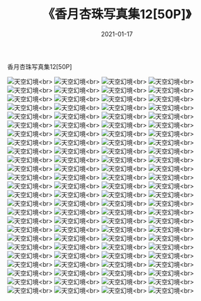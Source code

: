 ﻿---
layout: post
title: 《香月杏珠写真集12[50P]》
date: 2021-01-17
img: http://photo.orgx.cf/性感/2021/香月杏珠写真集12[50P]/000.jpg
tags: [美女,性感,泳衣]
---

香月杏珠写真集12[50P]



![天空幻境](http://photo.orgx.cf/性感/2021/香月杏珠写真集12[50P]/001.jpg''天空幻境'')<br>
![天空幻境](http://photo.orgx.cf/性感/2021/香月杏珠写真集12[50P]/002.jpg''天空幻境'')<br>
![天空幻境](http://photo.orgx.cf/性感/2021/香月杏珠写真集12[50P]/003.jpg''天空幻境'')<br>
![天空幻境](http://photo.orgx.cf/性感/2021/香月杏珠写真集12[50P]/004.jpg''天空幻境'')<br>
![天空幻境](http://photo.orgx.cf/性感/2021/香月杏珠写真集12[50P]/005.jpg''天空幻境'')<br>
![天空幻境](http://photo.orgx.cf/性感/2021/香月杏珠写真集12[50P]/006.jpg''天空幻境'')<br>
![天空幻境](http://photo.orgx.cf/性感/2021/香月杏珠写真集12[50P]/007.jpg''天空幻境'')<br>
![天空幻境](http://photo.orgx.cf/性感/2021/香月杏珠写真集12[50P]/008.jpg''天空幻境'')<br>
![天空幻境](http://photo.orgx.cf/性感/2021/香月杏珠写真集12[50P]/009.jpg''天空幻境'')<br>
![天空幻境](http://photo.orgx.cf/性感/2021/香月杏珠写真集12[50P]/010.jpg''天空幻境'')<br>
![天空幻境](http://photo.orgx.cf/性感/2021/香月杏珠写真集12[50P]/011.jpg''天空幻境'')<br>
![天空幻境](http://photo.orgx.cf/性感/2021/香月杏珠写真集12[50P]/012.jpg''天空幻境'')<br>
![天空幻境](http://photo.orgx.cf/性感/2021/香月杏珠写真集12[50P]/013.jpg''天空幻境'')<br>
![天空幻境](http://photo.orgx.cf/性感/2021/香月杏珠写真集12[50P]/014.jpg''天空幻境'')<br>
![天空幻境](http://photo.orgx.cf/性感/2021/香月杏珠写真集12[50P]/015.jpg''天空幻境'')<br>
![天空幻境](http://photo.orgx.cf/性感/2021/香月杏珠写真集12[50P]/016.jpg''天空幻境'')<br>
![天空幻境](http://photo.orgx.cf/性感/2021/香月杏珠写真集12[50P]/017.jpg''天空幻境'')<br>
![天空幻境](http://photo.orgx.cf/性感/2021/香月杏珠写真集12[50P]/018.jpg''天空幻境'')<br>
![天空幻境](http://photo.orgx.cf/性感/2021/香月杏珠写真集12[50P]/019.jpg''天空幻境'')<br>
![天空幻境](http://photo.orgx.cf/性感/2021/香月杏珠写真集12[50P]/020.jpg''天空幻境'')<br>
![天空幻境](http://photo.orgx.cf/性感/2021/香月杏珠写真集12[50P]/021.jpg''天空幻境'')<br>
![天空幻境](http://photo.orgx.cf/性感/2021/香月杏珠写真集12[50P]/022.jpg''天空幻境'')<br>
![天空幻境](http://photo.orgx.cf/性感/2021/香月杏珠写真集12[50P]/023.jpg''天空幻境'')<br>
![天空幻境](http://photo.orgx.cf/性感/2021/香月杏珠写真集12[50P]/024.jpg''天空幻境'')<br>
![天空幻境](http://photo.orgx.cf/性感/2021/香月杏珠写真集12[50P]/025.jpg''天空幻境'')<br>
![天空幻境](http://photo.orgx.cf/性感/2021/香月杏珠写真集12[50P]/026.jpg''天空幻境'')<br>
![天空幻境](http://photo.orgx.cf/性感/2021/香月杏珠写真集12[50P]/027.jpg''天空幻境'')<br>
![天空幻境](http://photo.orgx.cf/性感/2021/香月杏珠写真集12[50P]/028.jpg''天空幻境'')<br>
![天空幻境](http://photo.orgx.cf/性感/2021/香月杏珠写真集12[50P]/029.jpg''天空幻境'')<br>
![天空幻境](http://photo.orgx.cf/性感/2021/香月杏珠写真集12[50P]/030.jpg''天空幻境'')<br>
![天空幻境](http://photo.orgx.cf/性感/2021/香月杏珠写真集12[50P]/031.jpg''天空幻境'')<br>
![天空幻境](http://photo.orgx.cf/性感/2021/香月杏珠写真集12[50P]/032.jpg''天空幻境'')<br>
![天空幻境](http://photo.orgx.cf/性感/2021/香月杏珠写真集12[50P]/033.jpg''天空幻境'')<br>
![天空幻境](http://photo.orgx.cf/性感/2021/香月杏珠写真集12[50P]/034.jpg''天空幻境'')<br>
![天空幻境](http://photo.orgx.cf/性感/2021/香月杏珠写真集12[50P]/035.jpg''天空幻境'')<br>
![天空幻境](http://photo.orgx.cf/性感/2021/香月杏珠写真集12[50P]/036.jpg''天空幻境'')<br>
![天空幻境](http://photo.orgx.cf/性感/2021/香月杏珠写真集12[50P]/037.jpg''天空幻境'')<br>
![天空幻境](http://photo.orgx.cf/性感/2021/香月杏珠写真集12[50P]/038.jpg''天空幻境'')<br>
![天空幻境](http://photo.orgx.cf/性感/2021/香月杏珠写真集12[50P]/039.jpg''天空幻境'')<br>
![天空幻境](http://photo.orgx.cf/性感/2021/香月杏珠写真集12[50P]/040.jpg''天空幻境'')<br>
![天空幻境](http://photo.orgx.cf/性感/2021/香月杏珠写真集12[50P]/041.jpg''天空幻境'')<br>
![天空幻境](http://photo.orgx.cf/性感/2021/香月杏珠写真集12[50P]/042.jpg''天空幻境'')<br>
![天空幻境](http://photo.orgx.cf/性感/2021/香月杏珠写真集12[50P]/043.jpg''天空幻境'')<br>
![天空幻境](http://photo.orgx.cf/性感/2021/香月杏珠写真集12[50P]/044.jpg''天空幻境'')<br>
![天空幻境](http://photo.orgx.cf/性感/2021/香月杏珠写真集12[50P]/045.jpg''天空幻境'')<br>
![天空幻境](http://photo.orgx.cf/性感/2021/香月杏珠写真集12[50P]/046.jpg''天空幻境'')<br>
![天空幻境](http://photo.orgx.cf/性感/2021/香月杏珠写真集12[50P]/047.jpg''天空幻境'')<br>
![天空幻境](http://photo.orgx.cf/性感/2021/香月杏珠写真集12[50P]/048.jpg''天空幻境'')<br>
![天空幻境](http://photo.orgx.cf/性感/2021/香月杏珠写真集12[50P]/049.jpg''天空幻境'')<br>
![天空幻境](http://photo.orgx.cf/性感/2021/香月杏珠写真集12[50P]/050.jpg''天空幻境'')<br>
![天空幻境](http://photo.orgx.cf/性感/2021/香月杏珠写真集12[50P]/051.jpg''天空幻境'')<br>
![天空幻境](http://photo.orgx.cf/性感/2021/香月杏珠写真集12[50P]/052.jpg''天空幻境'')<br>
![天空幻境](http://photo.orgx.cf/性感/2021/香月杏珠写真集12[50P]/053.jpg''天空幻境'')<br>
![天空幻境](http://photo.orgx.cf/性感/2021/香月杏珠写真集12[50P]/054.jpg''天空幻境'')<br>
![天空幻境](http://photo.orgx.cf/性感/2021/香月杏珠写真集12[50P]/055.jpg''天空幻境'')<br>
![天空幻境](http://photo.orgx.cf/性感/2021/香月杏珠写真集12[50P]/056.jpg''天空幻境'')<br>
![天空幻境](http://photo.orgx.cf/性感/2021/香月杏珠写真集12[50P]/057.jpg''天空幻境'')<br>
![天空幻境](http://photo.orgx.cf/性感/2021/香月杏珠写真集12[50P]/058.jpg''天空幻境'')<br>
![天空幻境](http://photo.orgx.cf/性感/2021/香月杏珠写真集12[50P]/059.jpg''天空幻境'')<br>
![天空幻境](http://photo.orgx.cf/性感/2021/香月杏珠写真集12[50P]/060.jpg''天空幻境'')<br>
![天空幻境](http://photo.orgx.cf/性感/2021/香月杏珠写真集12[50P]/061.jpg''天空幻境'')<br>
![天空幻境](http://photo.orgx.cf/性感/2021/香月杏珠写真集12[50P]/062.jpg''天空幻境'')<br>
![天空幻境](http://photo.orgx.cf/性感/2021/香月杏珠写真集12[50P]/063.jpg''天空幻境'')<br>
![天空幻境](http://photo.orgx.cf/性感/2021/香月杏珠写真集12[50P]/064.jpg''天空幻境'')<br>
![天空幻境](http://photo.orgx.cf/性感/2021/香月杏珠写真集12[50P]/065.jpg''天空幻境'')<br>
![天空幻境](http://photo.orgx.cf/性感/2021/香月杏珠写真集12[50P]/066.jpg''天空幻境'')<br>
![天空幻境](http://photo.orgx.cf/性感/2021/香月杏珠写真集12[50P]/067.jpg''天空幻境'')<br>
![天空幻境](http://photo.orgx.cf/性感/2021/香月杏珠写真集12[50P]/068.jpg''天空幻境'')<br>
![天空幻境](http://photo.orgx.cf/性感/2021/香月杏珠写真集12[50P]/069.jpg''天空幻境'')<br>
![天空幻境](http://photo.orgx.cf/性感/2021/香月杏珠写真集12[50P]/070.jpg''天空幻境'')<br>
![天空幻境](http://photo.orgx.cf/性感/2021/香月杏珠写真集12[50P]/071.jpg''天空幻境'')<br>
![天空幻境](http://photo.orgx.cf/性感/2021/香月杏珠写真集12[50P]/072.jpg''天空幻境'')<br>
![天空幻境](http://photo.orgx.cf/性感/2021/香月杏珠写真集12[50P]/073.jpg''天空幻境'')<br>
![天空幻境](http://photo.orgx.cf/性感/2021/香月杏珠写真集12[50P]/074.jpg''天空幻境'')<br>
![天空幻境](http://photo.orgx.cf/性感/2021/香月杏珠写真集12[50P]/075.jpg''天空幻境'')<br>
![天空幻境](http://photo.orgx.cf/性感/2021/香月杏珠写真集12[50P]/076.jpg''天空幻境'')<br>
![天空幻境](http://photo.orgx.cf/性感/2021/香月杏珠写真集12[50P]/077.jpg''天空幻境'')<br>
![天空幻境](http://photo.orgx.cf/性感/2021/香月杏珠写真集12[50P]/078.jpg''天空幻境'')<br>
![天空幻境](http://photo.orgx.cf/性感/2021/香月杏珠写真集12[50P]/079.jpg''天空幻境'')<br>
![天空幻境](http://photo.orgx.cf/性感/2021/香月杏珠写真集12[50P]/080.jpg''天空幻境'')<br>
![天空幻境](http://photo.orgx.cf/性感/2021/香月杏珠写真集12[50P]/081.jpg''天空幻境'')<br>
![天空幻境](http://photo.orgx.cf/性感/2021/香月杏珠写真集12[50P]/082.jpg''天空幻境'')<br>
![天空幻境](http://photo.orgx.cf/性感/2021/香月杏珠写真集12[50P]/083.jpg''天空幻境'')<br>
![天空幻境](http://photo.orgx.cf/性感/2021/香月杏珠写真集12[50P]/084.jpg''天空幻境'')<br>
![天空幻境](http://photo.orgx.cf/性感/2021/香月杏珠写真集12[50P]/085.jpg''天空幻境'')<br>
![天空幻境](http://photo.orgx.cf/性感/2021/香月杏珠写真集12[50P]/086.jpg''天空幻境'')<br>
![天空幻境](http://photo.orgx.cf/性感/2021/香月杏珠写真集12[50P]/087.jpg''天空幻境'')<br>
![天空幻境](http://photo.orgx.cf/性感/2021/香月杏珠写真集12[50P]/088.jpg''天空幻境'')<br>
![天空幻境](http://photo.orgx.cf/性感/2021/香月杏珠写真集12[50P]/089.jpg''天空幻境'')<br>
![天空幻境](http://photo.orgx.cf/性感/2021/香月杏珠写真集12[50P]/090.jpg''天空幻境'')<br>
![天空幻境](http://photo.orgx.cf/性感/2021/香月杏珠写真集12[50P]/091.jpg''天空幻境'')<br>
![天空幻境](http://photo.orgx.cf/性感/2021/香月杏珠写真集12[50P]/092.jpg''天空幻境'')<br>
![天空幻境](http://photo.orgx.cf/性感/2021/香月杏珠写真集12[50P]/093.jpg''天空幻境'')<br>
![天空幻境](http://photo.orgx.cf/性感/2021/香月杏珠写真集12[50P]/094.jpg''天空幻境'')<br>
![天空幻境](http://photo.orgx.cf/性感/2021/香月杏珠写真集12[50P]/095.jpg''天空幻境'')<br>
![天空幻境](http://photo.orgx.cf/性感/2021/香月杏珠写真集12[50P]/096.jpg''天空幻境'')<br>
![天空幻境](http://photo.orgx.cf/性感/2021/香月杏珠写真集12[50P]/097.jpg''天空幻境'')<br>
![天空幻境](http://photo.orgx.cf/性感/2021/香月杏珠写真集12[50P]/098.jpg''天空幻境'')<br>
![天空幻境](http://photo.orgx.cf/性感/2021/香月杏珠写真集12[50P]/099.jpg''天空幻境'')<br>
![天空幻境](http://photo.orgx.cf/性感/2021/香月杏珠写真集12[50P]/100.jpg''天空幻境'')<br>